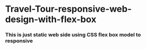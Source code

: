 # Travel-Tour-responsive-web-design-with-flex-box
### This is just static web side using CSS flex box model to responsive 
